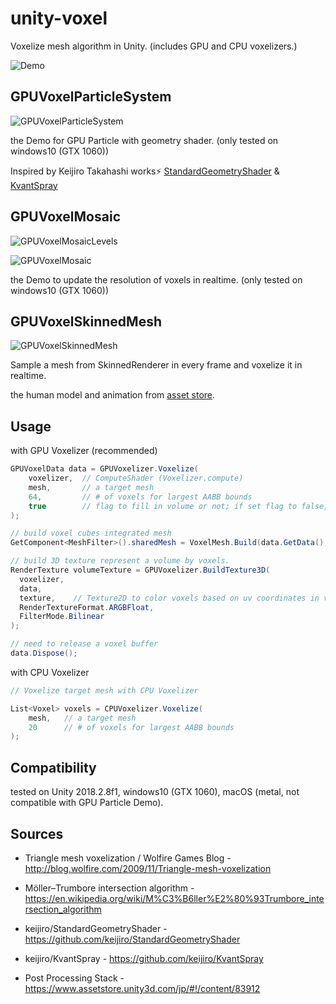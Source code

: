 unity-voxel
=====================

Voxelize mesh algorithm in Unity. (includes GPU and CPU voxelizers.)

![Demo](https://raw.githubusercontent.com/mattatz/unity-voxel/master/Captures/Demo.gif)

## GPUVoxelParticleSystem

![GPUVoxelParticleSystem](https://raw.githubusercontent.com/mattatz/unity-voxel/master/Captures/GPUVoxelParticleSystem.gif)

the Demo for GPU Particle with geometry shader. (only tested on windows10 (GTX 1060))

Inspired by Keijiro Takahashi works⚡️ [StandardGeometryShader](https://github.com/keijiro/StandardGeometryShader) & [KvantSpray]( https://github.com/keijiro/KvantSpray)

## GPUVoxelMosaic

![GPUVoxelMosaicLevels](https://raw.githubusercontent.com/mattatz/unity-voxel/master/Captures/GPUVoxelMosaicLevels.gif)

![GPUVoxelMosaic](https://raw.githubusercontent.com/mattatz/unity-voxel/master/Captures/GPUVoxelMosaic.gif)

the Demo to update the resolution of voxels in realtime. (only tested on windows10 (GTX 1060))

## GPUVoxelSkinnedMesh

![GPUVoxelSkinnedMesh](https://raw.githubusercontent.com/mattatz/unity-voxel/master/Captures/GPUVoxelSkinnedMesh.gif)

Sample a mesh from SkinnedRenderer in every frame and voxelize it in realtime.

the human model and animation from [asset store](https://assetstore.unity.com/packages/3d/animations/raw-mocap-data-for-mecanim-5330).

## Usage

with GPU Voxelizer (recommended)
```cs
GPUVoxelData data = GPUVoxelizer.Voxelize(
    voxelizer,  // ComputeShader (Voxelizer.compute)
    mesh,       // a target mesh
    64,         // # of voxels for largest AABB bounds
    true        // flag to fill in volume or not; if set flag to false, sample a surface only
);

// build voxel cubes integrated mesh
GetComponent<MeshFilter>().sharedMesh = VoxelMesh.Build(data.GetData(), data.UnitLength, useUV);

// build 3D texture represent a volume by voxels.
RenderTexture volumeTexture = GPUVoxelizer.BuildTexture3D(
  voxelizer,
  data,
  texture,    // Texture2D to color voxels based on uv coordinates in voxels
  RenderTextureFormat.ARGBFloat,
  FilterMode.Bilinear
);

// need to release a voxel buffer
data.Dispose();
```

with CPU Voxelizer
```cs
// Voxelize target mesh with CPU Voxelizer

List<Voxel> voxels = CPUVoxelizer.Voxelize(
    mesh,   // a target mesh
    20      // # of voxels for largest AABB bounds
);
```

## Compatibility

tested on Unity 2018.2.8f1, windows10 (GTX 1060), macOS (metal, not compatible with GPU Particle Demo).

## Sources

- Triangle mesh voxelization / Wolfire Games Blog - http://blog.wolfire.com/2009/11/Triangle-mesh-voxelization

- Möller–Trumbore intersection algorithm - https://en.wikipedia.org/wiki/M%C3%B6ller%E2%80%93Trumbore_intersection_algorithm

- keijiro/StandardGeometryShader - https://github.com/keijiro/StandardGeometryShader

- keijiro/KvantSpray - https://github.com/keijiro/KvantSpray

- Post Processing Stack - https://www.assetstore.unity3d.com/jp/#!/content/83912
